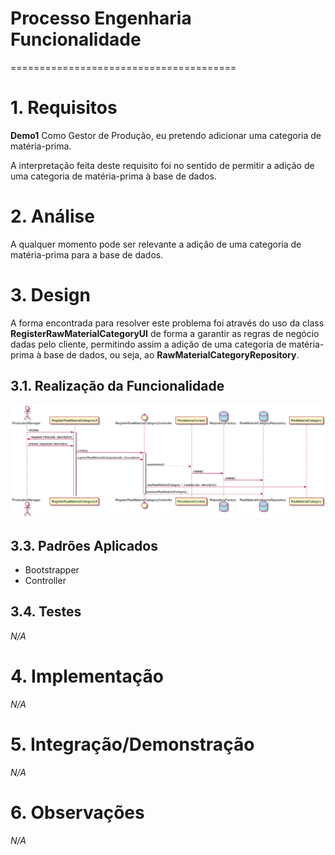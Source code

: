 # Processo Engenharia Funcionalidade
=======================================

# 1. Requisitos

**Demo1** Como Gestor de Produção, eu pretendo adicionar uma categoria de matéria-prima.

A interpretação feita deste requisito foi no sentido de permitir a adição de uma categoria de matéria-prima à base de dados.

# 2. Análise

A qualquer momento pode ser relevante a adição de uma categoria de matéria-prima para a base de dados.

# 3. Design

A forma encontrada para resolver este problema foi através do uso da class **RegisterRawMaterialCategoryUI** de forma a garantir as regras de negócio dadas pelo cliente, permitindo assim a adição de uma categoria de matéria-prima à base de dados, ou seja, ao **RawMaterialCategoryRepository**.

## 3.1. Realização da Funcionalidade

![Add_Raw_Material_Category_US2002.png](Add_Raw_Material_Category_US2002.png)

## 3.3. Padrões Aplicados

* Bootstrapper
* Controller

## 3.4. Testes

*N/A*

# 4. Implementação

*N/A*

# 5. Integração/Demonstração

*N/A*

# 6. Observações

*N/A*
